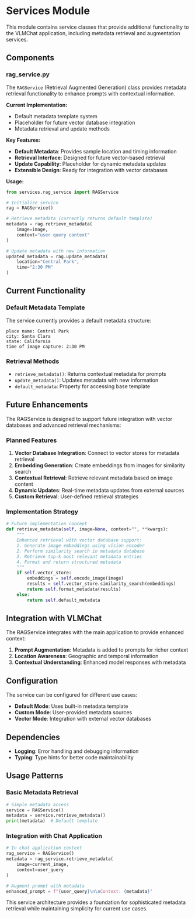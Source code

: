# Services Module

This module contains service classes that provide additional functionality to the VLMChat application, including metadata retrieval and augmentation services.

## Components

### rag_service.py
The `RAGService` (Retrieval Augmented Generation) class provides metadata retrieval functionality to enhance prompts with contextual information.

**Current Implementation:**
- Default metadata template system
- Placeholder for future vector database integration
- Metadata retrieval and update methods

**Key Features:**
- **Default Metadata**: Provides sample location and timing information
- **Retrieval Interface**: Designed for future vector-based retrieval
- **Update Capability**: Placeholder for dynamic metadata updates
- **Extensible Design**: Ready for integration with vector databases

**Usage:**
```python
from services.rag_service import RAGService

# Initialize service
rag = RAGService()

# Retrieve metadata (currently returns default template)
metadata = rag.retrieve_metadata(
    image=image,
    context="user query context"
)

# Update metadata with new information
updated_metadata = rag.update_metadata(
    location="Central Park",
    time="2:30 PM"
)
```

## Current Functionality

### Default Metadata Template
The service currently provides a default metadata structure:
```
place name: Central Park
city: Santa Clara
state: California
time of image capture: 2:30 PM
```

### Retrieval Methods
- `retrieve_metadata()`: Returns contextual metadata for prompts
- `update_metadata()`: Updates metadata with new information
- `default_metadata`: Property for accessing base template

## Future Enhancements

The RAGService is designed to support future integration with vector databases and advanced retrieval mechanisms:

### Planned Features
1. **Vector Database Integration**: Connect to vector stores for metadata retrieval
2. **Embedding Generation**: Create embeddings from images for similarity search
3. **Contextual Retrieval**: Retrieve relevant metadata based on image content
4. **Dynamic Updates**: Real-time metadata updates from external sources
5. **Custom Retrieval**: User-defined retrieval strategies

### Implementation Strategy
```python
# Future implementation concept
def retrieve_metadata(self, image=None, context="", **kwargs):
    """
    Enhanced retrieval with vector database support:
    1. Generate image embeddings using vision encoder
    2. Perform similarity search in metadata database
    3. Retrieve top-k most relevant metadata entries
    4. Format and return structured metadata
    """
    if self.vector_store:
        embeddings = self.encode_image(image)
        results = self.vector_store.similarity_search(embeddings)
        return self.format_metadata(results)
    else:
        return self.default_metadata
```

## Integration with VLMChat

The RAGService integrates with the main application to provide enhanced context:

1. **Prompt Augmentation**: Metadata is added to prompts for richer context
2. **Location Awareness**: Geographic and temporal information
3. **Contextual Understanding**: Enhanced model responses with metadata

## Configuration

The service can be configured for different use cases:
- **Default Mode**: Uses built-in metadata template
- **Custom Mode**: User-provided metadata sources
- **Vector Mode**: Integration with external vector databases

## Dependencies

- **Logging**: Error handling and debugging information
- **Typing**: Type hints for better code maintainability

## Usage Patterns

### Basic Metadata Retrieval
```python
# Simple metadata access
service = RAGService()
metadata = service.retrieve_metadata()
print(metadata)  # Default template
```

### Integration with Chat Application
```python
# In chat application context
rag_service = RAGService()
metadata = rag_service.retrieve_metadata(
    image=current_image,
    context=user_query
)

# Augment prompt with metadata
enhanced_prompt = f"{user_query}\n\nContext: {metadata}"
```

This service architecture provides a foundation for sophisticated metadata retrieval while maintaining simplicity for current use cases.